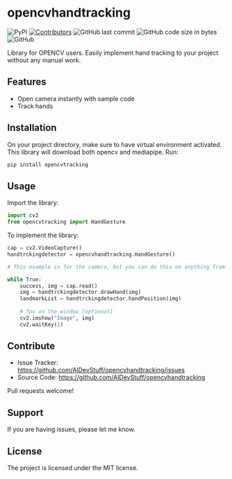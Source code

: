 opencvhandtracking
=======
![PyPI](https://img.shields.io/pypi/v/opencv-handtracking) [![Contributors](https://img.shields.io/badge/contributers-1-orange.svg?style=flat-square)](#contributors-) ![GitHub last commit](https://img.shields.io/github/last-commit/AlDevStuff/opencvhandtracking) ![GitHub code size in bytes](https://img.shields.io/github/languages/code-size/AlDevStuff/opencvhandtracking) ![GitHub](https://img.shields.io/github/license/AlDevStuff/opencvhandtracking)



Library for OPENCV users. Easily implement hand tracking to your project without any manual work.


Features
--------

- Open camera instantly with sample code
- Track hands


Installation
------------
On your project directory, make sure to have virtual environment activated. This library will download both opencv and mediapipe. Run:
```sh
pip install opencvtracking
```


Usage
-----
Import the library:
```python
import cv2
from opencvtracking import HandGesture
```
To implement the library: 
```python
cap = cv2.VideoCapture()
handtrckingdetector = opencvhandtracking.HandGesture()

# This example is for the camera, but you can do this on anything from video to pictures.

while True:
    success, img = cap.read()
    img = handtrckingdetector.drawHand(img)
    landmarkList = handtrckingdetector.handPosition(img)
    
    # fps on the window [optional]
    cv2.imshow("Image", img)
    cv2.waitKey(1)
```

Contribute
----------

- Issue Tracker: https://github.com/AlDevStuff/opencvhandtracking/issues
- Source Code: https://github.com/AlDevStuff/opencvhandtracking

Pull requests welcome!


Support
-------

If you are having issues, please let me know.


License
-------

The project is licensed under the MIT license.